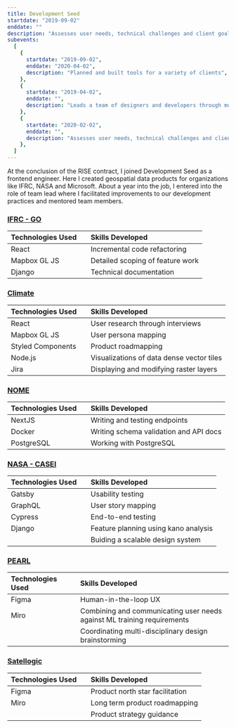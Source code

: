 ```yaml
---
title: Development Seed
startdate: "2019-09-02"
enddate: ""
description: "Assesses user needs, technical challenges and client goals to create product road maps and technical implementation plans"
subevents:
  [
    {
      startdate: "2019-09-02",
      enddate: "2020-04-02",
      description: "Planned and built tools for a variety of clients",
    },
    {
      startdate: "2019-04-02",
      enddate: "",
      description: "Leads a team of designers and developers through multiple projects while building shared tools, processes and standards to elevate our practice",
    },
    {
      startdate: "2020-02-02",
      enddate: "",
      description: "Assesses user needs, technical challenges and client goals to create product road maps and technical implementation plans",
    },
  ]
---
```


At the conclusion of the RISE contract, I joined Development Seed as a frontend engineer. Here I created geospatial data products for organizations like IFRC, NASA and Microsoft. About a year into the job, I entered into the role of team lead where I facilitated improvements to our development practices and mentored team members.

### [IFRC - GO](https://go.ifrc.org/)

| Technologies Used |     | Skills Developed                 |
| :---------------- | :-: | :------------------------------- |
| React             |     | Incremental code refactoring     |
| Mapbox GL JS      |     | Detailed scoping of feature work |
| Django            |     | Technical documentation          |

### [Climate](https://climate.com/)

| Technologies Used |     | Skills Developed                          |
| :---------------- | :-: | :---------------------------------------- |
| React             |     | User research through interviews          |
| Mapbox GL JS      |     | User persona mapping                      |
| Styled Components |     | Product roadmapping                       |
| Node.js           |     | Visualizations of data dense vector tiles |
| Jira              |     | Displaying and modifying raster layers    |

### [NOME](https://trajectorymagazine.com/open-source-in-the-intelligence-community/)

| Technologies Used |     | Skills Developed                       |
| :---------------- | :-: | :------------------------------------- |
| NextJS            |     | Writing and testing endpoints          |
| Docker            |     | Writing schema validation and API docs |
| PostgreSQL        |     | Working with PostgreSQL                |

### [NASA - CASEI](https://impact.earthdata.nasa.gov/casei/)

| Technologies Used |     | Skills Developed                     |
| :---------------- | :-: | :----------------------------------- |
| Gatsby            |     | Usability testing                    |
| GraphQL           |     | User story mapping                   |
| Cypress           |     | End-to-end testing                   |
| Django            |     | Feature planning using kano analysis |
|                   |     | Buiding a scalable design system     |

### [PEARL](https://developmentseed.org/projects/pearl-land-mapping)

| Technologies Used |     | Skills Developed                                                        |
| :---------------- | :-: | :---------------------------------------------------------------------- |
| Figma             |     | Human-in-the-loop UX                                                    |
| Miro              |     | Combining and communicating user needs against ML training requirements |
|                   |     | Coordinating multi-disciplinary design brainstorming                    |

### [Satellogic](https://satellogic.com/)

| Technologies Used |     | Skills Developed                |
| :---------------- | :-: | :------------------------------ |
| Figma             |     | Product north star facilitation |
| Miro              |     | Long term product roadmapping   |
|                   |     | Product strategy guidance       |
